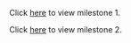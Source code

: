 Click [here](https://kristinawright/group_09-1/docs/milestone01/milestone01.html) to view milestone 1.

Click [here](https://stat547-ubc-2019-20.github.io/group_09/docs/milestone02/milestone02.html) to view milestone 2.
